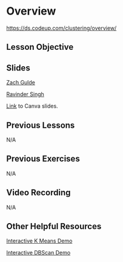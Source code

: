 # Overview
https://ds.codeup.com/clustering/overview/

## Lesson Objective


## Slides
[Zach Gulde](https://docs.google.com/presentation/d/1iTm7jWWozgVsRFUNhiwH9YRuYwJJ7nY6XhR1by6GmnE/edit#slide=id.p)

[Ravinder Singh](https://docs.google.com/presentation/d/1zYBbW9BVnf_XAKylmrc1i5y_fMLQU1R6fTQjjEihp0Q/edit#slide=id.p)

[Link](https://www.canva.com/design/DAFkm0Cxnbw/0FFwJIAkSOqYSkBoZcQa2A/edit?utm_content=DAFkm0Cxnbw&utm_campaign=designshare&utm_medium=link2&utm_source=sharebutton) to Canva slides.

## Previous Lessons
N/A

## Previous Exercises
N/A

## Video Recording
N/A

## Other Helpful Resources
[Interactive K Means Demo](https://www.naftaliharris.com/blog/visualizing-k-means-clustering/)

[Interactive DBScan Demo](https://www.naftaliharris.com/blog/visualizing-dbscan-clustering/)